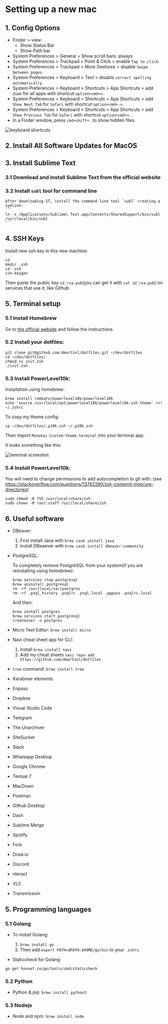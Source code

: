 # Setting up a new mac

## 1. Config Options

* Finder > view:
	- Show Status Bar
	- Show Path bar
* System Preferences > General > Show scroll bars: always.
* System Preferences > Trackpad > Point & Click > enable `Tap to click`.
* System Preferences > Trackpad > More Gestures > disable `Swipe between pages`.
* System Preferences > Keyboard > Text > disable `correct spelling automatically`.
* System Preferences > Keyboard > Shortcuts > App Shortcuts > add `Zoom` for all apps with shortcut `option+cmd+=`.
* System Preferences > Keyboard > Shortcuts > App Shortcuts > add `Show Next Tab` for `Safari` with shortcut `option+cmd+->`.
* System Preferences > Keyboard > Shortcuts > App Shortcuts > add `Show Previous Tab` for `Safari` with shortcut `option+cmd+<-`.
* In a Finder window, press `cmd+shift+.` to show hidden files.

![keyboard shortcuts](https://github.com/dmartzol/dotfiles/blob/master/keyboard-shortcuts.png)

## 2. Install All Software Updates for MacOS

## 3. Install Sublime Text

### 3.1 Download and install Sublime Text from the official website

### 3.2 Install `subl` tool for command line

	After downloading ST, install the command line tool `subl` creating a symlink:
	```
	ln -s /Applications/Sublime\ Text.app/Contents/SharedSupport/bin/subl /usr/local/bin/subl
	```

## 4. SSH Keys

Install new ssh key in this new machine:

```
cd
mkdir .ssh
cd .ssh
ssh-keygen
```

Then paste the public key `id_rsa.pub`(you can get it with `cat id_rsa.pub`) on services that use it, like *Github*.

## 5. Terminal setup

### 5.1 Install Homebrew

Go to [the official website](https://brew.sh) and follow the instructions.

### 5.2 Install your dotfiles:

```
git clone git@github.com:dmartzol/dotfiles.git ~/dev/dotfiles
cd ~/dev/dotfiles/
chmod +x init.zsh
./init.zsh
```

### 5.3 Install PowerLevel10k:

Installation using homebrew:

```
brew install romkatv/powerlevel10k/powerlevel10k
echo 'source /usr/local/opt/powerlevel10k/powerlevel10k.zsh-theme' >>! ~/.zshrc
```

To copy my theme config:
```
cp ~/dev/dotfiles/.p10k.zsh ~/.p10k.zsh
```

Then import `Monokai-Custom-theme.terminal` into your terminal app.

It looks something like this:

![temrinal screeshot](https://github.com/dmartzol/dotfiles/blob/master/custom-monokai.png)

### 5.4 Install PowerLevel10k:

You will need to change permissions to add autocompletion to git with:
(see https://stackoverflow.com/questions/13762280/zsh-compinit-insecure-directories)
```
sudo chmod -R 755 /usr/local/share/zsh
sudo chown -R root:staff /usr/local/share/zsh
```

## 6. Useful software

* DBeaver:
	1. First install Java with `brew cask install java`
	2. Install DBeaever with `brew cask install dbeaver-community`

* PostgreSQL:

	To completely remove PostgreSQL from your system(if you are reinstalling using homebrew):
	
	```
	brew services stop postgresql
	brew uninstall postgresql
	rm -rf /usr/local/var/postgres
	rm -rf .psql_history .psqlrc .psql.local .pgpass .psqlrc.local
	```
	
	And then:
	
	```
	brew install postgres
	brew services start postgresql
	createuser -s postgres
	```

* Micro Text Editor: `brew install micro`
* Navi cheat sheet app for CLI:

	1. Install `brew install navi`
	2. Add my cheat sheets `navi repo add https://github.com/dmartzol/dotfiles`

* `tree` command: `brew install tree`
* Karabiner elements
* Enpass
* Dropbox
* Visual Studio Code
* Telegram
* The Unarchiver
* SiteSucker
* Slack
* Whatsapp Desktop
* Google Chrome
* Textual 7
* MacDown
* Postman
* Github Desktop
* Dash
* Sublime Merge
* Spotify
* Fork
* Draw.io
* Discord
* nteract
* VLC
* Transmission

## 5. Programming languages

### 5.1 Golang

* To install Golang:

	1. `brew install go`
	2. Then add `export PATH=$PATH:$HOME/go/bin` to your `.zshrc`.

* Staticcheck for Golang:

`go get honnef.co/go/tools/cmd/staticcheck `


### 5.2 Python

* Python & pip: `brew install python3`

### 5.3 Nodejs

* Node and npm: `brew install node`
